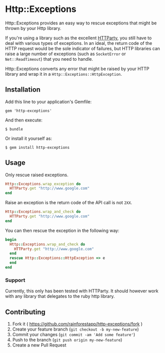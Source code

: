 # Http::Exceptions

Http::Exceptions provides an easy way to rescue exceptions that might be thrown by your Http library.

If you're using a library such as the excellent [HTTParty](https://github.com/jnunemaker/httparty), you still have to deal with various types of exceptions. In an ideal, the return code of the HTTP request would be the sole indicator of failures, but HTTP libraries can raise a large number of exceptions (such as `SocketError` or `Net::ReadTimeout`) that you need to handle.

Http::Exceptions converts any error that might be raised by your HTTP library and wrap it in a `Http::Exceptions::HttpException`.

## Installation

Add this line to your application's Gemfile:

    gem 'http-exceptions'

And then execute:

    $ bundle

Or install it yourself as:

    $ gem install http-exceptions

## Usage

Only rescue raised exceptions.

```ruby
Http::Exceptions.wrap_exception do
  HTTParty.get "http://www.google.com"
end
```

Raise an exception is the return code of the API call is not `2XX`.

```ruby
Http::Exceptions.wrap_and_check do
  HTTParty.get "http://www.google.com"
end
```

You can then rescue the exception in the following way:

```ruby
begin
  Http::Exceptions.wrap_and_check do
    HTTParty.get "http://www.google.com"
  end
  rescue Http::Exceptions::HttpException => e
  end
end
```

### Support

Currently, this only has been tested with HTTParty. It should however work with any library that delegates to the ruby http library.

## Contributing

1. Fork it ( https://github.com/rainforestapp/http-exceptions/fork )
2. Create your feature branch (`git checkout -b my-new-feature`)
3. Commit your changes (`git commit -am 'Add some feature'`)
4. Push to the branch (`git push origin my-new-feature`)
5. Create a new Pull Request
